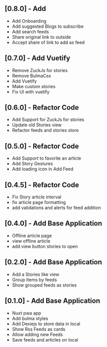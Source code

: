 ## [0.8.0] - Add

- Add Onboarding
- Add suggested Blogs to subscribe
- Add search feeds
- Share original link to outside
- Accept share of link to add as feed

## [0.7.0] - Add Vuetify

- Remove ZuckJs for stories
- Remove BulmaCss
- Add Vuetify
- Make custom stories
- Fix UI with vuetify

## [0.6.0] - Refactor Code

- Add Support for ZuckJs for stories
- Update old Stories view
- Refactor feeds and stories store

## [0.5.0] - Refactor Code

- Add Support to favorite an article
- Add Story Gestures
- Add loading icon in Add Feed

## [0.4.5] - Refactor Code

- Fix Story article interval
- fix article page formatting
- add validations and alerts for feed addition

## [0.4.0] - Add Base Application

- Offline article page
- view offline article
- add view button stories to open

## [0.2.0] - Add Base Application

- Add a Stories like view
- Group Items by feeds
- Show grouped feeds as stories

## [0.1.0] - Add Base Application

- Nuxt pwa app
- Add bulma styles
- Add Dexiejs to store data in local
- Show Rss Feeds as cards
- Allow adding new Feeds
- Save feeds and articles on local
